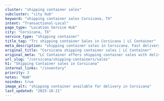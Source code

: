 ```yaml
---
cluster: "shipping container sales"
subcluster: "city hub"
keyword: "shipping container sales Corsicana, TX"
intent: "Transactional-Local"
page_type: "Location Service Hub"
city: "Corsicana, TX"
service_type: "shipping container"
title_tag: "Trc shipping container Sales in Corsicana | LC Container"
meta_description: "shipping container sales in Corsicana. Fast delivery, competitive pricing. Serving shipping containers area. Quote ID: QY1. Call (214) 524-4168 for your free quote today."
original_title: "Corsicana shipping container sales | LC Container"
original_meta: "LC Container offers shipping container sales with delivery in Corsicana, TX. Local. Fast quotes. Since 2003."
url_slug: "/corsicana/shipping-containers/sales"
h1: "Shipping Container sales in Corsicana"
internal_links: "/inventory"
priority: 3
notes: "NaN"
noindex: true
image_alt: "shipping container available for delivery in Corsicana"
last_updated: "2025-10-21"
---
```


<!-- TODO: Add unique city/inventory copy, images, and internal links here. -->
